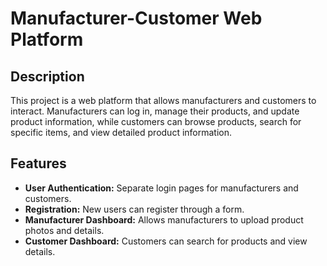 # Manufacturer-Customer Web Platform

## Description
This project is a web platform that allows manufacturers and customers to interact. Manufacturers can log in, manage their products, and update product information, while customers can browse products, search for specific items, and view detailed product information. 

## Features
- **User Authentication:** Separate login pages for manufacturers and customers.
- **Registration:** New users can register through a form.
- **Manufacturer Dashboard:** Allows manufacturers to upload product photos and details.
- **Customer Dashboard:** Customers can search for products and view details.
